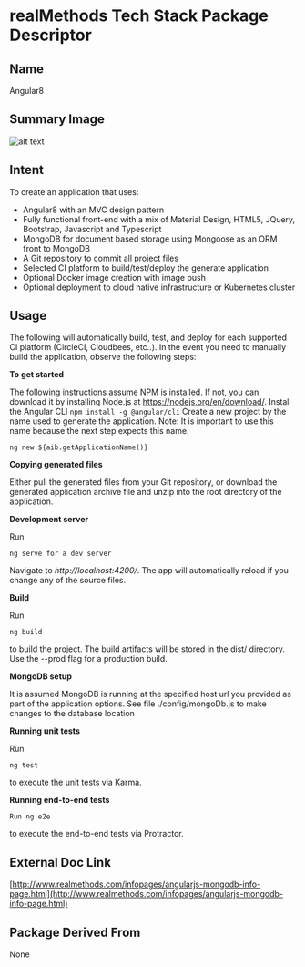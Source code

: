 # realMethods Tech Stack Package Descriptor

## Name
Angular8

## Summary Image
![alt text](http://www.realmethods.com/infopages/img/angular.png)

## Intent
To create an application that uses:

- Angular8 with an MVC design pattern
- Fully functional front-end with a mix of Material Design, HTML5, JQuery, Bootstrap, Javascript and Typescript
- MongoDB for document based storage using Mongoose as an ORM front to MongoDB
- A Git repository to commit all project files
- Selected CI platform to build/test/deploy the generate application
- Optional Docker image creation with image push
- Optional deployment to cloud native infrastructure or Kubernetes cluster


## Usage

The following will automatically build, test, and deploy for each supported CI platform (CircleCI, Cloudbees, etc..).  In the event you need to manually build the application, observe the following steps:

**To get started**

The following instructions assume NPM is installed. If not, you can download it by installing Node.js at https://nodejs.org/en/download/.
Install the Angular CLI
`npm install -g @angular/cli`
Create a new project by the name used to generate the application. Note: It is important to use this name because the next step expects this name.

`ng new ${aib.getApplicationName()}`

**Copying generated files**

Either pull the generated files from your Git repository, or download the generated application archive file and unzip into the root directory of the application.

**Development server**

Run 

`ng serve for a dev server` 

Navigate to _http://localhost:4200/_. The app will automatically reload if you change any of the source files.

**Build**

Run 

`ng build` 

to build the project. The build artifacts will be stored in the dist/ directory. Use the --prod flag for a production build.

**MongoDB setup**

It is assumed MongoDB is running at the specified host url you provided as part of the application options. See file ./config/mongoDb.js to make changes to the database location

**Running unit tests**

Run 

`ng test` 

to execute the unit tests via Karma.

**Running end-to-end tests**

`Run ng e2e` 

to execute the end-to-end tests via Protractor.

## External Doc Link
[http://www.realmethods.com/infopages/angularjs-mongodb-info-page.html](http://www.realmethods.com/infopages/angularjs-mongodb-info-page.html)

## Package Derived From
None